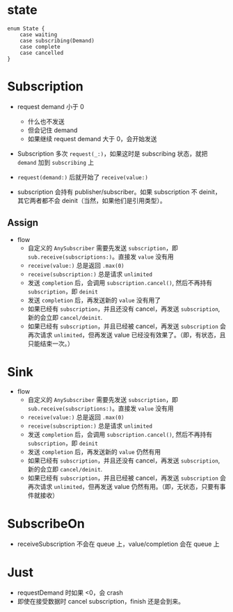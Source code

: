 # state

```
enum State {
	case waiting
	case subscribing(Demand)
	case complete
	case cancelled
}
```

# Subscription

- request demand 小于 0
    - 什么也不发送
    - 但会记住 demand
    - 如果继续 request demand 大于 0，会开始发送


- Subscription 多次 `request(_:)`，如果这时是 subscribing 状态，就把 `demand` 加到 `subscribing` 上
- `request(demand:)` 后就开始了 `receive(value:)`
- subscription 会持有 publisher/subscriber。如果 subscription 不 deinit， 其它两者都不会 deinit（当然，如果他们是引用类型）。


## Assign

- flow
    - 自定义的 `AnySubscriber` 需要先发送 `subscription`，即 `sub.receive(subscriptions:)`。直接发 `value` 没有用
    - `receive(value:)` 总是返回 `.max(0)`
    - `receive(subscription:)` 总是请求 `unlimited`
    - 发送 `completion` 后，会调用 `subscription.cancel()`, 然后不再持有 `subscription`，即 `deinit`
    - 发送 `completion` 后，再发送新的 `value` 没有用了
    - 如果已经有 `subscription`，并且还没有 cancel，再发送 `subscription`, 新的会立即 `cancel/deinit`.
    - 如果已经有 `subscription`，并且已经被 cancel，再发送 `subscription` 会再次请求 `unlimited`，但再发送 value 已经没有效果了。（即，有状态，且只能结束一次。）


# Sink

- flow
    - 自定义的 `AnySubscriber` 需要先发送 `subscription`，即 `sub.receive(subscriptions:)`。直接发 `value` 没有用
    - `receive(value:)` 总是返回 `.max(0)`
    - `receive(subscription:)` 总是请求 `unlimited`
    - 发送 `completion` 后，会调用 `subscription.cancel()`, 然后不再持有 `subscription`，即 `deinit`
    - 发送 `completion` 后，再发送新的 `value` 仍然有用
    - 如果已经有 `subscription`，并且还没有 cancel，再发送 `subscription`, 新的会立即 `cancel/deinit`.
    - 如果已经有 `subscription`，并且已经被 cancel，再发送 `subscription` 会再次请求 `unlimited`，但再发送 value 仍然有用。（即，无状态，只要有事件就接收）


# SubscribeOn

- receiveSubscription 不会在 queue 上，value/completion 会在 queue 上

# Just

- requestDemand 时如果 <0，会 crash
- 即使在接受数据时 cancel subscription，finish 还是会到来。
